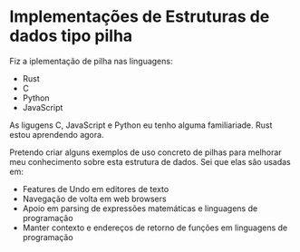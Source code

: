 # Implementações de Estruturas de dados tipo pilha

Fiz a iplementação de pilha nas linguagens:

- Rust
- C
- Python
- JavaScript

As ligugens C, JavaScript e Python eu tenho alguma familiariade. Rust estou aprendendo agora.

Pretendo criar alguns exemplos de uso concreto de pilhas para melhorar meu conhecimento sobre esta estrutura de dados. Sei que elas são usadas em:

- Features de Undo em editores de texto
- Navegação de volta em web browsers
- Apoio em parsing de expressões matemáticas e linguagens de programação
- Manter contexto e endereços de retorno de funções em linguagens de programação
